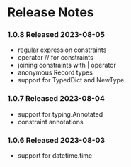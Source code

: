 # Release Notes

### 1.0.8 Released 2023-08-05

* regular expression constraints
* operator // for constraints
* joining constraints with | operator
* anonymous Record types
* support for TypedDict and NewType

### 1.0.7 Released 2023-08-04

* support for typing.Annotated
* constraint annotations

### 1.0.6 Released 2023-08-03

* support for datetime.time